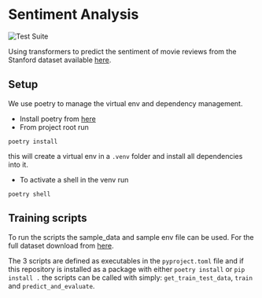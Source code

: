 
# Sentiment Analysis
![Test Suite](https://github.com/paluchasz/sentiment_analysis/actions/workflows/check_pr.yaml/badge.svg?branch=main)

Using transformers to predict the sentiment of movie reviews from the Stanford dataset available [here](https://ai.stanford.edu/~amaas/data/sentiment/).


## Setup

We use poetry to manage the virtual env and dependency management.

- Install poetry from [here](https://python-poetry.org/docs/)
- From project root run
```
poetry install
```
this will create a virtual env in a `.venv` folder and install all dependencies into it.
- To activate a shell in the venv run
```
poetry shell
```

## Training scripts
To run the scripts the sample_data and sample env file can be used. For the full dataset download from
[here](https://ai.stanford.edu/~amaas/data/sentiment/).

The 3 scripts are defined as executables in the `pyproject.toml` file and if this repository is installed
as a package with either `poetry install` or `pip install .` the scripts can be called with simply: `get_train_test_data`,
`train` and `predict_and_evaluate`.
